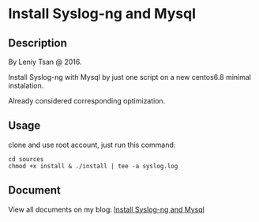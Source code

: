 # Install Syslog-ng and Mysql

## Description

By Leniy Tsan @ 2016.

Install Syslog-ng with Mysql by just one script on a new centos6.8 minimal instalation.

Already considered corresponding optimization.

## Usage

clone and use root account, just run this command:

    cd sources
    chmod +x install & ./install | tee -a syslog.log

## Document

View all documents on my blog: [Install Syslog-ng and Mysql](https://blog.leniy.org/installsyslog.html)
